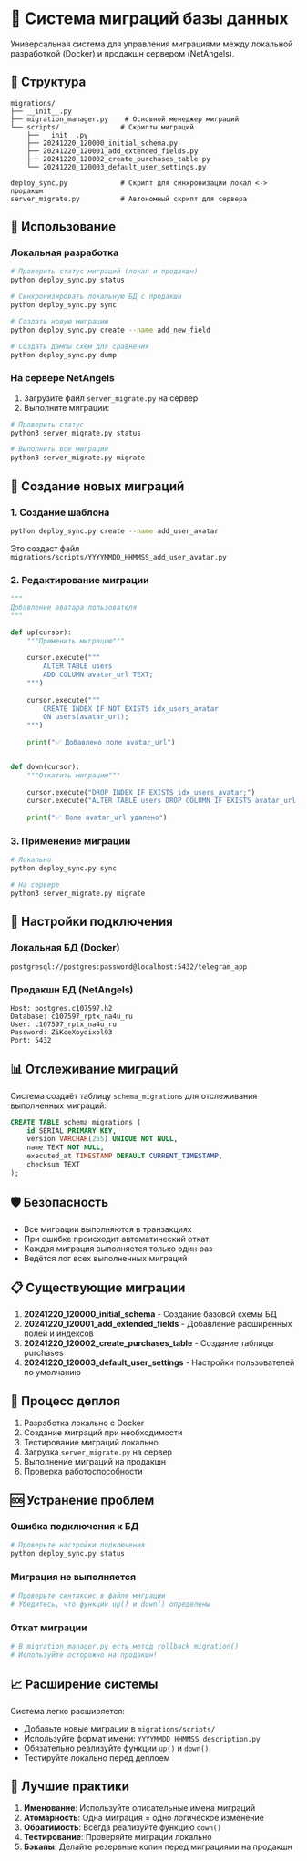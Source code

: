 # 🔄 Система миграций базы данных

Универсальная система для управления миграциями между локальной разработкой (Docker) и продакшн сервером (NetAngels).

## 📁 Структура

```
migrations/
├── __init__.py
├── migration_manager.py    # Основной менеджер миграций
└── scripts/               # Скрипты миграций
    ├── __init__.py
    ├── 20241220_120000_initial_schema.py
    ├── 20241220_120001_add_extended_fields.py
    ├── 20241220_120002_create_purchases_table.py
    └── 20241220_120003_default_user_settings.py

deploy_sync.py             # Скрипт для синхронизации локал <-> продакшн
server_migrate.py          # Автономный скрипт для сервера
```

## 🚀 Использование

### Локальная разработка

```bash
# Проверить статус миграций (локал и продакшн)
python deploy_sync.py status

# Синхронизировать локальную БД с продакшн
python deploy_sync.py sync

# Создать новую миграцию
python deploy_sync.py create --name add_new_field

# Создать дампы схем для сравнения
python deploy_sync.py dump
```

### На сервере NetAngels

1. Загрузите файл `server_migrate.py` на сервер
2. Выполните миграции:

```bash
# Проверить статус
python3 server_migrate.py status

# Выполнить все миграции
python3 server_migrate.py migrate
```

## 📝 Создание новых миграций

### 1. Создание шаблона

```bash
python deploy_sync.py create --name add_user_avatar
```

Это создаст файл `migrations/scripts/YYYYMMDD_HHMMSS_add_user_avatar.py`

### 2. Редактирование миграции

```python
"""
Добавление аватара пользователя
"""

def up(cursor):
    """Применить миграцию"""
    
    cursor.execute("""
        ALTER TABLE users 
        ADD COLUMN avatar_url TEXT;
    """)
    
    cursor.execute("""
        CREATE INDEX IF NOT EXISTS idx_users_avatar 
        ON users(avatar_url);
    """)
    
    print("✅ Добавлено поле avatar_url")


def down(cursor):
    """Откатить миграцию"""
    
    cursor.execute("DROP INDEX IF EXISTS idx_users_avatar;")
    cursor.execute("ALTER TABLE users DROP COLUMN IF EXISTS avatar_url;")
    
    print("✅ Поле avatar_url удалено")
```

### 3. Применение миграции

```bash
# Локально
python deploy_sync.py sync

# На сервере
python3 server_migrate.py migrate
```

## 🔧 Настройки подключения

### Локальная БД (Docker)
```
postgresql://postgres:password@localhost:5432/telegram_app
```

### Продакшн БД (NetAngels)
```
Host: postgres.c107597.h2
Database: c107597_rptx_na4u_ru
User: c107597_rptx_na4u_ru
Password: ZiKceXoydixol93
Port: 5432
```

## 📊 Отслеживание миграций

Система создаёт таблицу `schema_migrations` для отслеживания выполненных миграций:

```sql
CREATE TABLE schema_migrations (
    id SERIAL PRIMARY KEY,
    version VARCHAR(255) UNIQUE NOT NULL,
    name TEXT NOT NULL,
    executed_at TIMESTAMP DEFAULT CURRENT_TIMESTAMP,
    checksum TEXT
);
```

## 🛡️ Безопасность

- Все миграции выполняются в транзакциях
- При ошибке происходит автоматический откат
- Каждая миграция выполняется только один раз
- Ведётся лог всех выполненных миграций

## 📋 Существующие миграции

1. **20241220_120000_initial_schema** - Создание базовой схемы БД
2. **20241220_120001_add_extended_fields** - Добавление расширенных полей и индексов
3. **20241220_120002_create_purchases_table** - Создание таблицы purchases
4. **20241220_120003_default_user_settings** - Настройки пользователей по умолчанию

## 🔄 Процесс деплоя

1. Разработка локально с Docker
2. Создание миграций при необходимости
3. Тестирование миграций локально
4. Загрузка `server_migrate.py` на сервер
5. Выполнение миграций на продакшн
6. Проверка работоспособности

## 🆘 Устранение проблем

### Ошибка подключения к БД
```bash
# Проверьте настройки подключения
python deploy_sync.py status
```

### Миграция не выполняется
```bash
# Проверьте синтаксис в файле миграции
# Убедитесь, что функции up() и down() определены
```

### Откат миграции
```python
# В migration_manager.py есть метод rollback_migration()
# Используйте осторожно на продакшн!
```

## 📈 Расширение системы

Система легко расширяется:

- Добавьте новые миграции в `migrations/scripts/`
- Используйте формат имени: `YYYYMMDD_HHMMSS_description.py`
- Обязательно реализуйте функции `up()` и `down()`
- Тестируйте локально перед деплоем

## 🎯 Лучшие практики

1. **Именование**: Используйте описательные имена миграций
2. **Атомарность**: Одна миграция = одно логическое изменение
3. **Обратимость**: Всегда реализуйте функцию `down()`
4. **Тестирование**: Проверяйте миграции локально
5. **Бэкапы**: Делайте резервные копии перед миграциями на продакшн